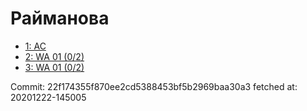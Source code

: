 # Райманова
- [1: AC](1.md)
- [2: WA 01 (0/2)](2.md)
- [3: WA 01 (0/2)](3.md)

Commit: 22f174355f870ee2cd5388453bf5b2969baa30a3
 fetched at: 20201222-145005
